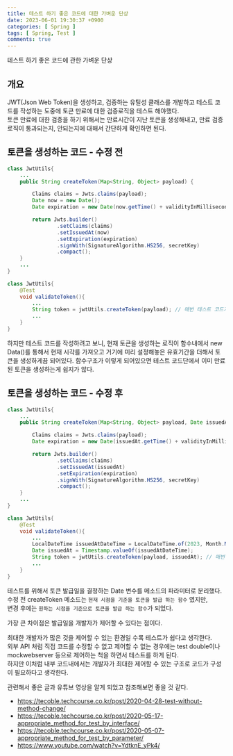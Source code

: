 ```yaml
---
title: 테스트 하기 좋은 코드에 대한 가벼운 단상
date: 2023-06-01 19:30:37 +0900
categories: [ Spring ]
tags: [ Spring, Test ]
comments: true
---
```

테스트 하기 좋은 코드에 관한 가벼운 단상 

## 개요
JWT(Json Web Token)을 생성하고, 검증하는 유틸성 클래스를 개발하고 테스트 코드를 작성하는 도중에 토큰 만료에 대한 검증로직을 테스트 해야했다.  
토큰 만료에 대한 검증을 하기 위해서는 만료시간이 지난 토큰을 생성해내고, 만료 검증 로직이 통과되는지, 안되는지에 대해서 간단하게 확인하면 된다.  

## 토큰을 생성하는 코드 - 수정 전
```java
class JwtUtils{
    ...
    public String createToken(Map<String, Object> payload) {

        Claims claims = Jwts.claims(payload);
        Date now = new Date();
        Date expiration = new Date(now.getTime() + validityInMilliseconds);

        return Jwts.builder()
                .setClaims(claims)
                .setIssuedAt(now)
                .setExpiration(expiration)
                .signWith(SignatureAlgorithm.HS256, secretKey)
                .compact();
    }
    ...
}

class JwtUtils{
    @Test
    void validateToken(){
        ...
        String token = jwtUtils.createToken(payload); // 매번 테스트 코드가 실행되는 시점이 issuedAt으로 설정되어 토큰 생성
        ...
    }
}
```
하지만 테스트 코드를 작성하려고 보니, 현재 토큰을 생성하는 로직이 함수내에서 new Data()를 통해서 현재 시각를 가져오고 거기에 미리 설정해놓은 유효기간을 더해서 토큰을 생성하게끔 되어있다. 함수구조가 이렇게 되어있으면 테스트 코드단에서 이미 만료된 토큰을 생성하는게 쉽지가 않다.

## 토큰을 생성하는 코드 - 수정 후
```java
class JwtUtils{
    ...
    public String createToken(Map<String, Object> payload, Date issuedAt) {

        Claims claims = Jwts.claims(payload);
        Date expiration = new Date(issuedAt.getTime() + validityInMilliseconds);

        return Jwts.builder()
                .setClaims(claims)
                .setIssuedAt(issuedAt)
                .setExpiration(expiration)
                .signWith(SignatureAlgorithm.HS256, secretKey)
                .compact();
    }
    ...
}

class JwtUtils{
    @Test
    void validateToken(){
        ...
        LocalDateTime issuedAtDateTime = LocalDateTime.of(2023, Month.MAY, 1, 06, 30);
        Date issuedAt = Timestamp.valueOf(issuedAtDateTime);
        String token = jwtUtils.createToken(payload, issuedAt); // 매번 테스트 코드가 실행되는 시점이 issuedAt으로 설정되어 토큰 생성
        ...
    }
}
```
테스트를 위해서 토큰 발급일을 결정하는 Date 변수를 메소드의 파라미터로 분리했다.  
수정 전 createToken 메소드는 `현재 시점을 기준을 토큰을 발급 하는 함수` 였지만,  
변경 후에는 `원하는 시점을 기준으로 토큰을 발급 하는 함수`가 되었다.  

가장 큰 차이점은 발급일을 개발자가 제어할 수 있다는 점이다.  

최대한 개발자가 많은 것을 제어할 수 있는 환경일 수록 테스트가 쉽다고 생각한다.  
외부 API 처럼 직접 코드를 수정할 수 없고 제어할 수 없는 경우에는 test double이나 mockwebserver 등으로 제어하는 척을 하면서 테스트를 하게 된다.  
하지만 이처럼 내부 코드내에서는 개발자가 최대한 제어할 수 있는 구조로 코드가 구성이 필요하다고 생각한다.  

관련해서 좋은 글과 유튜브 영상을 알게 되었고 참조해보면 좋을 것 같다.
* <https://tecoble.techcourse.co.kr/post/2020-04-28-test-without-method-change/>
* <https://tecoble.techcourse.co.kr/post/2020-05-17-appropriate_method_for_test_by_interface/>
* <https://tecoble.techcourse.co.kr/post/2020-05-07-appropriate_method_for_test_by_parameter/>
* <https://www.youtube.com/watch?v=YdtknE_yPk4/>